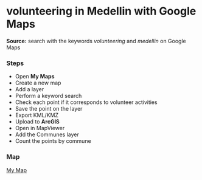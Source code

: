 # volunteering in Medellin with Google Maps

**Source:** search with the keywords _volunteering_ and _medellin_ on Google Maps

### Steps ###

* Open **My Maps**
* Create a new map
* Add a layer
* Perform a keyword search
* Check each point if it corresponds to volunteer activities
* Save the point on the layer
* Export KML/KMZ
* Upload to **ArcGIS**
* Open in MapViewer
* Add the Communes layer
* Count the points by commune

### Map ###

[My Map](https://www.google.com/maps/d/u/1/edit?mid=1jzDQgAmxhTzWrctWUPthKutFtX8c-Bg&usp=sharing)
